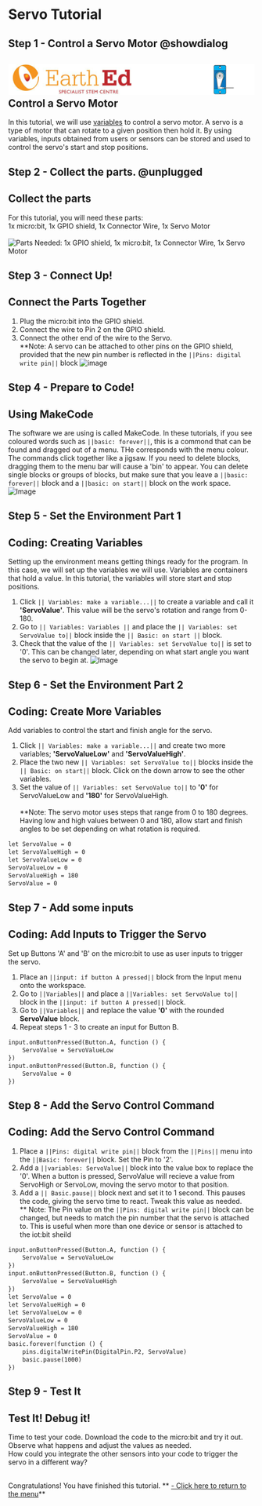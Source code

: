 # Servo Tutorial

<!----Servo Tutorial---------------------------------Complete----
------Use variables to control the motion of a servo motor-------
----------------------------------------------------------------->


## Step 1 - Control a Servo Motor @showdialog

![](https://raw.githubusercontent.com/EarthEdSTEM/earthed-iot-programs-tutorials/master/Images/T_Servo/Servo_Banner.gif)
Control a Servo Motor
---------------------------------

In this tutorial, we will use [variables](https://launchschool.com/books/ruby/read/variables) to control a servo motor. A servo is a type of motor that can rotate to a given position then hold it. 
By using variables, inputs obtained from users or sensors can be stored and used to control the servo's start and stop positions.

## Step 2 - Collect the parts. @unplugged
Collect the parts
-----------------
For this tutorial, you will need these parts: <br>
1x micro:bit, 1x GPIO shield, 1x Connector Wire, 1x Servo Motor <br><br>
![Parts Needed: 1x GPIO shield, 1x micro:bit, 1x Connector Wire, 1x Servo Motor](https://raw.githubusercontent.com/EarthEdSTEM/earthed-iot-programs-tutorials/master/Images/T_Servo/IoT_Servo_Parts_List.png)
<br>

## Step 3 - Connect Up!
Connect the Parts Together
--------------------------

1. Plug the micro:bit into the GPIO shield.
2. Connect the wire to Pin 2 on the GPIO shield. 
3. Connect the other end of the wire to the Servo. <br>
**Note: A servo can be attached to other pins on the GPIO shield, provided that the new pin number is reflected in the ``||Pins: digital write pin||`` block
![image](https://raw.githubusercontent.com/EarthEdSTEM/earthed-iot-programs-tutorials/master/Images/T_Servo/IoT_Servo_Connections.png)

## Step 4 - Prepare to Code!
Using MakeCode
------------------------------
The software we are using is called MakeCode. In these tutorials, if you see coloured words such as ``||basic: forever||``, this is a commond that can be found and dragged out of a menu. THe corresponds with the menu colour. The commands click together like a jigsaw. 
If you need to delete blocks, dragging them to the menu bar will cause a 'bin' to appear. 
You can delete single blocks or groups of blocks, but make sure that you leave 
a ``||basic: forever||`` block and a ``||basic: on start||`` block on the work space.
![Image](https://raw.githubusercontent.com/EarthEdSTEM/earthed-iot-programs-tutorials/master/Images/General/Delete_blocks.png)

## Step 5 - Set the Environment Part 1
Coding: Creating Variables
--------------------------
Setting up the environment means getting things ready for the program. In this case, we will set up the variables we will use. 
Variables are containers that hold a value. In this tutorial, the variables will store start and stop positions.
1. Click ``|| Variables: make a variable...||`` to create a variable and call it **'ServoValue'**. This value will be the servo's rotation and range from 0-180.
2. Go to ``|| Variables: Variables ||`` and place the ``|| Variables: set ServoValue to||`` block inside the ``|| Basic: on start ||`` block.
3. Check that the value of the ``|| Variables: set ServoValue to||`` is set to '0'. This can be changed later, depending on what start angle you want the servo to begin at.
![Image](https://raw.githubusercontent.com/EarthEdSTEM/earthed-iot-programs-tutorials/master/Images/T_Servo/IoT_Servo_Create_Variable.png)

## Step 6 - Set the Environment Part 2
Coding: Create More Variables
-----------------------------
Add variables to control the start and finish angle for the servo. <br>
1. Click ``|| Variables: make a variable...||`` and create two more variables; **'ServoValueLow'** and **'ServoValueHigh'**.
2. Place the two new ``|| Variables: set ServoValue to||`` blocks inside the ``|| Basic: on start||`` block. Click on the down arrow to see the other variables.
3. Set the value of ``|| Variables: set ServoValue to||`` to **'0'** for ServoValueLow and **'180'** for ServoValueHigh.<br><br>
**Note: The servo motor uses steps that range from 0 to 180 degrees. Having low and high values between 0 and 180, allow start and finish angles 
to be set depending on what rotation is required. 
```blocks
let ServoValue = 0
let ServoValueHigh = 0
let ServoValueLow = 0
ServoValueLow = 0
ServoValueHigh = 180
ServoValue = 0
```

## Step 7 - Add some inputs
Coding: Add Inputs to Trigger the Servo
---------------------------------------
Set up Buttons 'A' and 'B' on the micro:bit to use as user inputs to trigger the servo.
1. Place an ``||input: if button A pressed||`` block from the Input menu onto the workspace.
2. Go to ``||Variables||`` and place a ``||Variables: set ServoValue to||`` block in the ``||input: if button A pressed||`` block.
3. Go to ``||Variables||`` and replace the value **'0'** with the rounded **ServoValue** block.
4. Repeat steps 1 - 3 to create an input for Button B.

```blocks
input.onButtonPressed(Button.A, function () {
    ServoValue = ServoValueLow
})
input.onButtonPressed(Button.B, function () {
    ServoValue = 0
})
```

## Step 8 - Add the Servo Control Command
Coding: Add the Servo Control Command
-------------------------------------
1. Place a ``||Pins: digital write pin||`` block from the ``||Pins||`` menu into the ``||Basic: forever||`` block. Set the Pin to '2'.
2. Add a ``||variables: ServoValue||`` block into the value box to replace the '0'. When a button is pressed, 
ServoValue will recieve a value from ServoHigh or ServoLow, moving the servo motor to that position.
3. Add a ``|| Basic.pause||`` block next and set it to 1 second. This pauses the code, giving the servo time to react. Tweak this value as needed.<br>
** Note: The Pin value on the ``||Pins: digital write pin||`` block can be changed, but needs to match the pin number that the servo is attached to. This is useful when more than one device or sensor is attached to the iot:bit sheild<br>

```blocks
input.onButtonPressed(Button.A, function () {
    ServoValue = ServoValueLow
})
input.onButtonPressed(Button.B, function () {
    ServoValue = ServoValueHigh
})
let ServoValue = 0
let ServoValueHigh = 0
let ServoValueLow = 0
ServoValueLow = 0
ServoValueHigh = 180
ServoValue = 0
basic.forever(function () {
    pins.digitalWritePin(DigitalPin.P2, ServoValue)
    basic.pause(1000)
})
```

## Step 9 - Test It
Test It! Debug it!
------------------
Time to test your code. Download the code to the micro:bit and try it out. Observe what happens and adjust the values as needed.<br>
How could you integrate the other sensors into your code to trigger the servo in a different way?<br><br>


Congratulations! You have finished this tutorial.
** [- Click here to return to the menu](https://sites.google.com/earthed.vic.edu.au/tutorial-iot/home)**<br>


<script src="https://makecode.com/gh-pages-embed.js" > </script><script>makeCodeRender("{{ site.makecode.home_url }}", "{{ site.github.owner_name }}/{ { site.github.repository_name } } ");</script>

